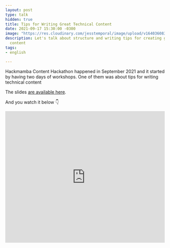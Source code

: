 ```yaml
---
layout: post
type: talk
hidden: true
title: Tips for Writing Great Technical Content
date: 2021-09-17 15:30:00 -0300
image: "https://res.cloudinary.com/jesstemporal/image/upload/v1640360836/covers/talk_ycoaee.png"
description: Let's talk about structure and writing tips for creating great technical
  content
tags:
- english

---
```

Hackmamba Content Hackathon happened in September 2021 and it started by having two days of workshops. One of them was about tips for writing technical content

The slides [are available here](https://speakerdeck.com/jtemporal/tips-for-writing-great-technical-content).

And you watch it below 👇

<iframe width="100%" height="415" src="https://www.youtube.com/embed/wqdeJhzIYI8" title="YouTube video player" frameborder="0" allow="accelerometer; autoplay; clipboard-write; encrypted-media; gyroscope; picture-in-picture" allowfullscreen></iframe>